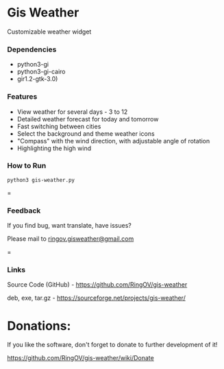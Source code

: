 # Gis Weather


Customizable weather widget

### **Dependencies**
- python3-gi
- python3-gi-cairo
- gir1.2-gtk-3.0)

### **Features**
- View weather for several days - 3 to 12
- Detailed weather forecast for today and tomorrow
- Fast switching between cities
- Select the background and theme weather icons
- "Compass" with the wind direction, with adjustable angle of rotation
- Highlighting the high wind

### **How to Run**

`python3 gis-weather.py`

=

### **Feedback**

If you find bug, want translate, have issues?

Please mail to ringov.gisweather@gmail.com

=

### **Links**

Source Code (GitHub) - https://github.com/RingOV/gis-weather

deb, exe, tar.gz - https://sourceforge.net/projects/gis-weather/


# Donations:

If you like the software, don't forget to donate to further development of it!

https://github.com/RingOV/gis-weather/wiki/Donate
